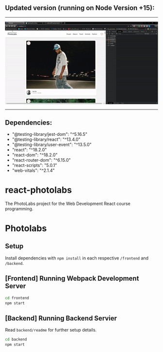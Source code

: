 ## Updated version (running on Node Version +15):
***
![App Functionality](https://github.com/ahmaddaadaa/photolabs-starter/raw/main/docs/photoLab.gif)
***
## Dependencies:
- "@testing-library/jest-dom": "^5.16.5"
- "@testing-library/react": "^13.4.0"
- "@testing-library/user-event": "^13.5.0"
- "react": "^18.2.0"
- "react-dom": "^18.2.0"
- "react-router-dom": "^6.15.0"
- "react-scripts": "5.0.1"
- "web-vitals": "^2.1.4"

# react-photolabs
The PhotoLabs project for the Web Development React course programming.

# Photolabs

## Setup

Install dependencies with `npm install` in each respective `/frontend` and `/backend`.

## [Frontend] Running Webpack Development Server

```sh
cd frontend
npm start
```

## [Backend] Running Backend Servier

Read `backend/readme` for further setup details.

```sh
cd backend
npm start
```
